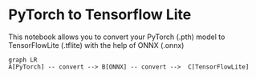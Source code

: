 # PyTorch to Tensorflow Lite

This notebook allows you to convert your PyTorch (.pth) model to TensorFlowLite (.tflite) with the help of ONNX (.onnx)


```mermaid
graph LR
A[PyTorch] -- convert --> B[ONNX] -- convert -->  C[TensorFlowLite]
```